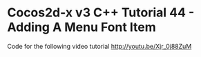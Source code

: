 Cocos2d-x v3 C++ Tutorial 44 - Adding A Menu Font Item
======================================================

Code for the following video tutorial http://youtu.be/Xjr_0j88ZuM
